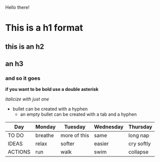 Hello there!
# This is a h1 format
## this is an h2
## an h3
### and so it goes

**if you want to be bold use a double asterisk**

*italicize with just one*

- bullet can be created with a hyphen
    - an empty bullet can be created with a tab and a hyphen

| Day     | Monday  | Tuesday      | Wednesday | Thursday   |
|---------|---------|--------------|-----------|------------|
| TO DO   | breathe | more of this | same      | long nap   |
| IDEAS   | relax   | softer       | easier    | cry softly |
| ACTIONS | run     | walk         | swim      | collapse   |